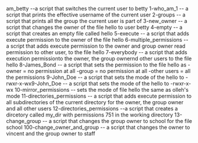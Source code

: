 am_betty --a script that switches the current user to betty 1-who_am_1 -- a script that prints the effective username of the current user 2-groups -- a script that prints all the group the current user is part of 3-new_owner -- a script that changes the owner of the file hello to user betty 4-empty -- a script that creates an empty file called hello 5-execute -- a script that adds execute permission to the owner of the file hello 6-multiple_permissions -- a script that adds execute permission to the owner and group owner read permission to other user, to the file hello 7-everybody -- a script that adds execution permissionto the owner, the group ownernd other users to the file hello 8-James_Bond -- a script that sets the permission to the file hello as -owner = no permission at all -group = no permission at all -other users = all the permissions 9-John_Doe -- a script that sets the mode of the hello to -rwxr-x-wx9-John_Doe -- a script that sets the mode of the hello to -rwxr-x-wx 10-mirror_permissions -- sets the mode of file hello the same as olleh's mode 11-directories_permissions -- a script that adds execute permission to all subdirectories of the current directory for the owner, the group owner and all other users 12-directories_permissions --a script that creates a dircetory called my_dir with permissions 751 in the working directory 13-change_group -- a script that changes the group owner to school for the file school 100-change_owner_and_group -- a script that changes the owner to vincent and the group owner to staff
